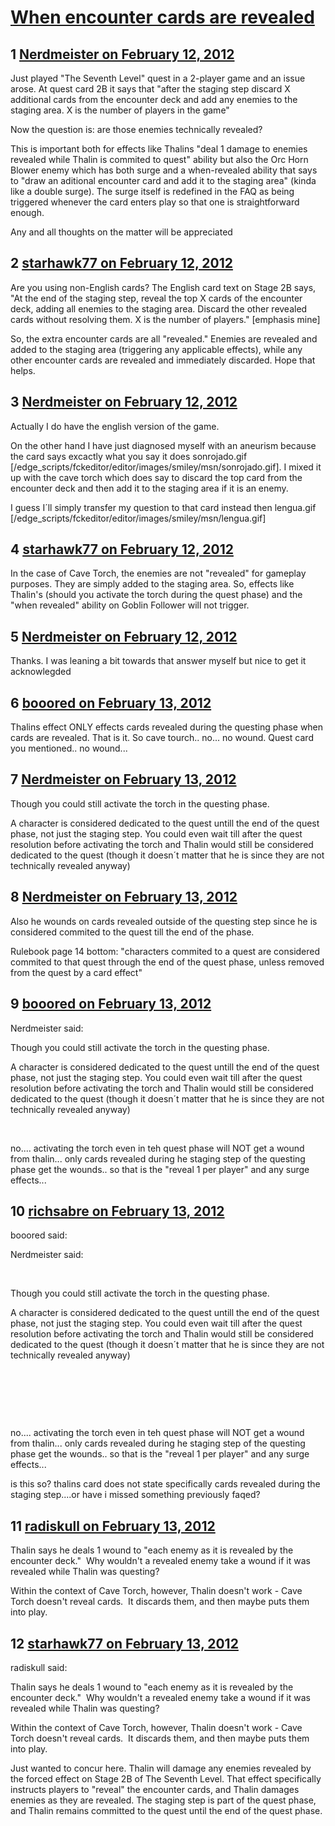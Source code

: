 # [When encounter cards are revealed](https://community.fantasyflightgames.com/topic/60375-when-encounter-cards-are-revealed/)

## 1 [Nerdmeister on February 12, 2012](https://community.fantasyflightgames.com/topic/60375-when-encounter-cards-are-revealed/?do=findComment&comment=593424)

Just played "The Seventh Level" quest in a 2-player game and an issue arose. At quest card 2B it says that "after the staging step discard X additional cards from the encounter deck and add any enemies to the staging area. X is the number of players in the game"

Now the question is: are those enemies technically revealed?

This is important both for effects like Thalins "deal 1 damage to enemies revealed while Thalin is commited to quest" ability but also the Orc Horn Blower enemy which has both surge and a when-revealed ability that says to "draw an aditional encounter card and add it to the staging area" (kinda like a double surge). The surge itself is redefined in the FAQ as being triggered whenever the card enters play so that one is straightforward enough.

Any and all thoughts on the matter will be appreciated

## 2 [starhawk77 on February 12, 2012](https://community.fantasyflightgames.com/topic/60375-when-encounter-cards-are-revealed/?do=findComment&comment=593464)

Are you using non-English cards? The English card text on Stage 2B says, "At the end of the staging step, reveal the top X cards of the encounter deck, adding all enemies to the staging area. Discard the other revealed cards without resolving them. X is the number of players." [emphasis mine]

So, the extra encounter cards are all "revealed." Enemies are revealed and added to the staging area (triggering any applicable effects), while any other encounter cards are revealed and immediately discarded. Hope that helps.

## 3 [Nerdmeister on February 12, 2012](https://community.fantasyflightgames.com/topic/60375-when-encounter-cards-are-revealed/?do=findComment&comment=593486)

Actually I do have the english version of the game.

On the other hand I have just diagnosed myself with an aneurism because the card says excactly what you say it does sonrojado.gif [/edge_scripts/fckeditor/editor/images/smiley/msn/sonrojado.gif]. I mixed it up with the cave torch which does say to discard the top card from the encounter deck and then add it to the staging area if it is an enemy.

I guess I´ll simply transfer my question to that card instead then lengua.gif [/edge_scripts/fckeditor/editor/images/smiley/msn/lengua.gif]

## 4 [starhawk77 on February 12, 2012](https://community.fantasyflightgames.com/topic/60375-when-encounter-cards-are-revealed/?do=findComment&comment=593491)

In the case of Cave Torch, the enemies are not "revealed" for gameplay purposes. They are simply added to the staging area. So, effects like Thalin's (should you activate the torch during the quest phase) and the "when revealed" ability on Goblin Follower will not trigger.

## 5 [Nerdmeister on February 12, 2012](https://community.fantasyflightgames.com/topic/60375-when-encounter-cards-are-revealed/?do=findComment&comment=593497)

Thanks. I was leaning a bit towards that answer myself but nice to get it acknowlegded

## 6 [booored on February 13, 2012](https://community.fantasyflightgames.com/topic/60375-when-encounter-cards-are-revealed/?do=findComment&comment=593594)

Thalins effect ONLY effects cards revealed during the questing phase when cards are revealed. That is it. So cave tourch.. no... no wound. Quest card you mentioned.. no wound...

## 7 [Nerdmeister on February 13, 2012](https://community.fantasyflightgames.com/topic/60375-when-encounter-cards-are-revealed/?do=findComment&comment=593745)

Though you could still activate the torch in the questing phase.

A character is considered dedicated to the quest untill the end of the quest phase, not just the staging step. You could even wait till after the quest resolution before activating the torch and Thalin would still be considered dedicated to the quest (though it doesn´t matter that he is since they are not technically revealed anyway)

## 8 [Nerdmeister on February 13, 2012](https://community.fantasyflightgames.com/topic/60375-when-encounter-cards-are-revealed/?do=findComment&comment=593746)

Also he wounds on cards revealed outside of the questing step since he is considered commited to the quest till the end of the phase.

Rulebook page 14 bottom: "characters commited to a quest are considered commited to that quest through the end of the quest phase, unless removed from the quest by a card effect"

## 9 [booored on February 13, 2012](https://community.fantasyflightgames.com/topic/60375-when-encounter-cards-are-revealed/?do=findComment&comment=593773)

Nerdmeister said:

Though you could still activate the torch in the questing phase.

A character is considered dedicated to the quest untill the end of the quest phase, not just the staging step. You could even wait till after the quest resolution before activating the torch and Thalin would still be considered dedicated to the quest (though it doesn´t matter that he is since they are not technically revealed anyway)



 

no.... activating the torch even in teh quest phase will NOT get a wound from thalin... only cards revealed during he staging step of the questing phase get the wounds.. so that is the "reveal 1 per player" and any surge effects...

## 10 [richsabre on February 13, 2012](https://community.fantasyflightgames.com/topic/60375-when-encounter-cards-are-revealed/?do=findComment&comment=593777)

booored said:

Nerdmeister said:

 

Though you could still activate the torch in the questing phase.

A character is considered dedicated to the quest untill the end of the quest phase, not just the staging step. You could even wait till after the quest resolution before activating the torch and Thalin would still be considered dedicated to the quest (though it doesn´t matter that he is since they are not technically revealed anyway)

 

 

 

no.... activating the torch even in teh quest phase will NOT get a wound from thalin... only cards revealed during he staging step of the questing phase get the wounds.. so that is the "reveal 1 per player" and any surge effects...



is this so? thalins card does not state specifically cards revealed during the staging step....or have i missed something previously faqed?

## 11 [radiskull on February 13, 2012](https://community.fantasyflightgames.com/topic/60375-when-encounter-cards-are-revealed/?do=findComment&comment=593779)

Thalin says he deals 1 wound to "each enemy as it is revealed by the encounter deck."  Why wouldn't a revealed enemy take a wound if it was revealed while Thalin was questing?

Within the context of Cave Torch, however, Thalin doesn't work - Cave Torch doesn't reveal cards.  It discards them, and then maybe puts them into play.

## 12 [starhawk77 on February 13, 2012](https://community.fantasyflightgames.com/topic/60375-when-encounter-cards-are-revealed/?do=findComment&comment=593799)

radiskull said:

Thalin says he deals 1 wound to "each enemy as it is revealed by the encounter deck."  Why wouldn't a revealed enemy take a wound if it was revealed while Thalin was questing?

Within the context of Cave Torch, however, Thalin doesn't work - Cave Torch doesn't reveal cards.  It discards them, and then maybe puts them into play.



Just wanted to concur here. Thalin will damage any enemies revealed by the forced effect on Stage 2B of The Seventh Level. That effect specifically instructs players to "reveal" the encounter cards, and Thalin damages enemies as they are revealed. The staging step is part of the quest phase, and Thalin remains committed to the quest until the end of the quest phase. 


